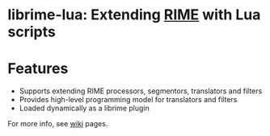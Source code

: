 # librime-lua: Extending [RIME](https://rime.im) with Lua scripts

Features
===
 - Supports extending RIME processors, segmentors, translators and filters
 - Provides high-level programming model for translators and filters
 - Loaded dynamically as a librime plugin

For more info, see [wiki](https://github.com/hchunhui/librime-lua/wiki) pages.
